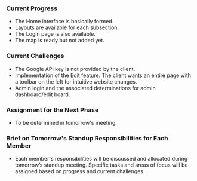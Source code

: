 ### Current Progress

- The Home interface is basically formed.
- Layouts are available for each subsection.
- The Login page is also available.
- The map is ready but not added yet.

### Current Challenges

- The Google API key is not provided by the client.
- Implementation of the Edit feature. The client wants an entire page with a toolbar on the left for intuitive website changes.
- Admin login and the associated determinations for admin dashboard/edit board.

### Assignment for the Next Phase

- To be determined in tomorrow's meeting.

### Brief on Tomorrow's Standup Responsibilities for Each Member

- Each member's responsibilities will be discussed and allocated during tomorrow’s standup meeting. Specific tasks and areas of focus will be assigned based on progress and current challenges.